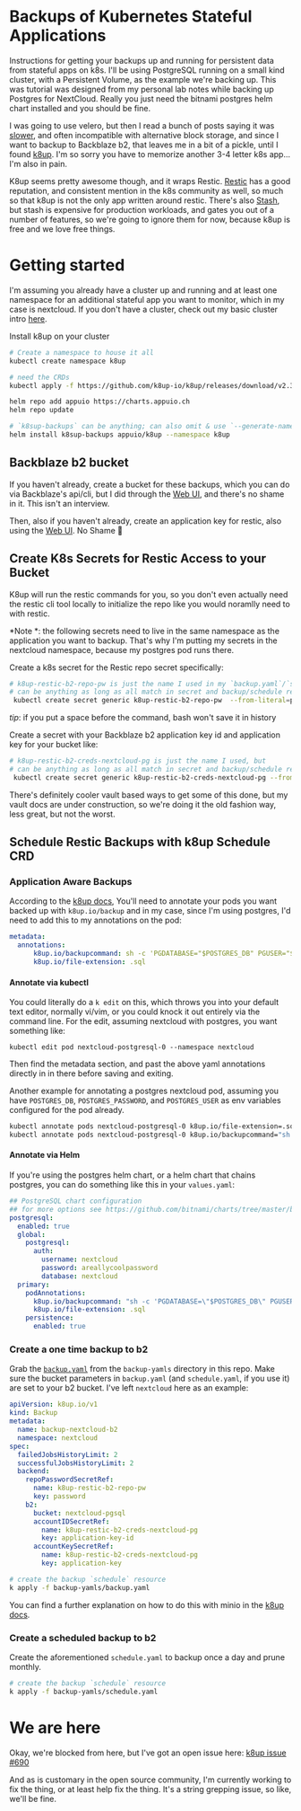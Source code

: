 # Backups of Kubernetes Stateful Applications
Instructions for getting your backups up and running for persistent data from stateful apps on k8s. I'll be using PostgreSQL running on a small kind cluster, with a Persistent Volume, as the example we're backing up. This was tutorial was designed from my personal lab notes while backing up Postgres for NextCloud. Really you just need the bitnami postgres helm chart installed and you should be fine.

I was going to use velero, but then I read a bunch of posts saying it was [slower](https://www.reddit.com/r/kubernetes/comments/u1uqip/comment/i4fflnc/?utm_source=share&utm_medium=web2x&context=3), and often incompatible with alternative block storage, and since I want to backup to Backblaze b2, that leaves me in a bit of a pickle, until I found [k8up](https://github.com/k8up-io/getting-started). I'm so sorry you have to memorize another 3-4 letter k8s app... I'm also in pain.

K8up seems pretty awesome though, and it wraps Restic. [Restic](https://restic.net/) has a good reputation, and consistent mention in the k8s community as well, so much so that k8up is not the only app written around restic. There's also [Stash](https://stash.run/), but stash is expensive for production workloads, and gates you out of a number of features, so we're going to ignore them for now, because k8up is free and we love free things.

# Getting started
I'm assuming you already have a cluster up and running and at least one namespace for an additional stateful app you want to monitor, which in my case is nextcloud. If you don't have a cluster, check out my basic cluster intro [here](https://github.com/jessebot/argo-vault-example).

Install k8up on your cluster
```bash
# Create a namespace to house it all
kubectl create namespace k8up

# need the CRDs
kubectl apply -f https://github.com/k8up-io/k8up/releases/download/v2.3.0/k8up-crd.yaml --namespace k8up

helm repo add appuio https://charts.appuio.ch
helm repo update

# `k8sup-backups` can be anything; can also omit & use `--generate-name` instead
helm install k8sup-backups appuio/k8up --namespace k8up
```

## Backblaze b2 bucket
If you haven't already, create a bucket for these backups, which you can do via Backblaze's api/cli, but I did through the [Web UI](https://help.backblaze.com/hc/en-us/articles/1260803542610-Creating-a-B2-Bucket-using-the-Web-UI), and there's no shame in it. This isn't an interview.

Then, also if you haven't already, create an application key for restic, also using the [Web UI](https://help.backblaze.com/hc/en-us/articles/360052129034-Creating-and-Managing-Application-Keys). No Shame :triumph:

## Create K8s Secrets for Restic Access to your Bucket
K8up will run the restic commands for you, so you don't even actually need the restic cli tool locally to initialize the repo like you would noramlly need to with restic.

*Note *: the following secrets need to live in the same namespace as the application you want to backup. That's why I'm putting my secrets in the nextcloud namespace, because my postgres pod runs there.

Create a k8s secret for the Restic repo secret specifically:
```bash
# k8up-restic-b2-repo-pw is just the name I used in my `backup.yaml`/`schedule.yaml`
# can be anything as long as all match in secret and backup/schedule resources
 kubectl create secret generic k8up-restic-b2-repo-pw  --from-literal=password=$YOUR_PASSWORD_HERE --namespace nextcloud
```
*tip*: if you put a space before the command, bash won't save it in history

Create a secret with your Backblaze b2 application key id and application key for your bucket like:
```bash
# k8up-restic-b2-creds-nextcloud-pg is just the name I used, but
# can be anything as long as all match in secret and backup/schedule resources
 kubectl create secret generic k8up-restic-b2-creds-nextcloud-pg --from-literal=application-key-id=$YOUR_KEY_ID_HERE --from-literal=application-key=$YOUR_KEY_HERE --namespace nextcloud
```
There's definitely cooler vault based ways to get some of this done, but my vault docs are under construction, so we're doing it the old fashion way, less great, but not the worst.

## Schedule Restic Backups with k8up Schedule CRD

### Application Aware Backups
According to the [k8up docs](https://k8up.io/k8up/2.3/how-tos/application-aware-backups.html#_postgresql), You'll need to annotate your pods you want backed up with `k8up.io/backup` and in my case, since I'm using postgres, I'd need to add this to my annotations on the pod:
```yaml
metadata:
  annotations:
      k8up.io/backupcommand: sh -c 'PGDATABASE="$POSTGRES_DB" PGUSER="$POSTGRES_USER" PGPASSWORD="$POSTGRES_PASSWORD" pg_dump --clean'
      k8up.io/file-extension: .sql
```

#### Annotate via kubectl
You could literally do a `k edit` on this, which throws you into your default text editor, normally vi/vim, or you could knock it out entirely via the command line. For the edit, assuming nextcloud with postgres, you want something like:
```
kubectl edit pod nextcloud-postgresql-0 --namespace nextcloud
```
Then find the metadata section, and past the above yaml annotations directly in in there before saving and exiting.

Another example for annotating a postgres nextcloud pod, assuming you have `POSTGRES_DB`, `POSTGRES_PASSWORD`, and `POSTGRES_USER` as env variables configured for the pod already.
```bash
kubectl annotate pods nextcloud-postgresql-0 k8up.io/file-extension=.sql --namespace nextcloud
kubectl annotate pods nextcloud-postgresql-0 k8up.io/backupcommand="sh -c 'PGDATABASE="$POSTGRES_DB" PGUSER="$POSTGRES_USER" PGPASSWORD="$POSTGRES_PASSWORD" pg_dump --clean'" --namespace nextcloud
```

#### Annotate via Helm
If you're using the postgres helm chart, or a helm chart that chains postgres, you can do something like this in your `values.yaml`:
```yaml
## PostgreSQL chart configuration
## for more options see https://github.com/bitnami/charts/tree/master/bitnami/postgresql
postgresql:
  enabled: true
  global:
    postgresql:
      auth:
        username: nextcloud
        password: areallycoolpassword
        database: nextcloud
  primary:
    podAnnotations:
      k8up.io/backupcommand: "sh -c 'PGDATABASE=\"$POSTGRES_DB\" PGUSER=\"$POSTGRES_USER\" PGPASSWORD=\"$POSTGRES_PASSWORD\" pg_dump --clean'"
      k8up.io/file-extension: .sql
    persistence:
      enabled: true
```

### Create a one time backup to b2
Grab the [`backup.yaml`](https://raw.githubusercontent.com/jessebot/k8s-backups-tutorial/main/backup-yamls/backup.yaml) from the `backup-yamls` directory in this repo. Make sure the bucket parameters in `backup.yaml` (and `schedule.yaml`, if you use it) are set to your b2 bucket. I've left `nextcloud` here as an example:
```yaml
apiVersion: k8up.io/v1
kind: Backup
metadata:
  name: backup-nextcloud-b2
  namespace: nextcloud
spec:
  failedJobsHistoryLimit: 2
  successfulJobsHistoryLimit: 2
  backend:
    repoPasswordSecretRef:
      name: k8up-restic-b2-repo-pw
      key: password
    b2:
      bucket: nextcloud-pgsql
      accountIDSecretRef:
        name: k8up-restic-b2-creds-nextcloud-pg
        key: application-key-id
      accountKeySecretRef:
        name: k8up-restic-b2-creds-nextcloud-pg
        key: application-key
```

```bash
# create the backup `schedule` resource
k apply -f backup-yamls/backup.yaml
```
You can find a further explanation on how to do this with minio in the [k8up docs](https://k8up.io/k8up/2.3/how-tos/backup.html).

### Create a scheduled backup to b2
Create the aforementioned `schedule.yaml` to backup once a day and prune monthly.
```bash
# create the backup `schedule` resource
k apply -f backup-yamls/schedule.yaml
```

# We are here
Okay, we're blocked from here, but I've got an open issue here: [k8up issue #690](https://github.com/k8up-io/k8up/issues/690)

And as is customary in the open source community, I'm currently working to fix the thing, or at least help fix the thing. It's a string grepping issue, so like, we'll be fine.

